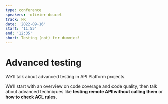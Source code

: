 ```yaml
---
type: conference
speakers: -olivier-doucet
track: FR
date: '2022-09-16'
start: '11:55'
end: '12:35'
short: Testing (not) for dummies!
---
```


# Advanced testing

We’ll talk about advanced testing in API Platform projects.

We’ll start with an overview on code coverage and code quality, then talk about advanced techniques like **testing remote API without calling them** or **how to check ACL rules**.




